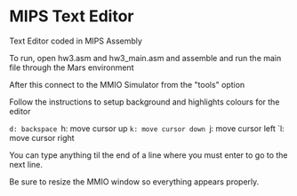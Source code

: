 # MIPS Text Editor
Text Editor coded in MIPS Assembly

To run, open hw3.asm and hw3_main.asm and assemble and run the main file through the Mars environment

After this connect to the MMIO Simulator from the "tools" option 

Follow the instructions to setup background and highlights colours for the editor

`d: backspace
`h: move cursor up
`k: move cursor down
`j: move cursor left
`l: move cursor right

You can type anything til the end of a line where you must enter to go to the next line.

Be sure to resize the MMIO window so everything appears properly.

